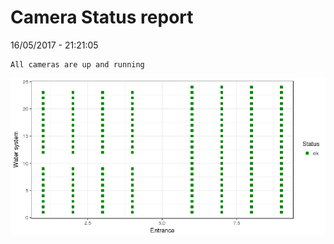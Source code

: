 Camera Status report
================
16/05/2017 - 21:21:05

    All cameras are up and running

![](camreport_files/figure-markdown_github/unnamed-chunk-2-1.png)
